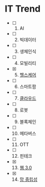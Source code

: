 # IT Trend
- [ ] 01. AI  
- [ ] 02. 빅데이터  
- [ ] 03. 생체인식  
- [ ] 04. 모빌리티  
- [X] 05. [헬스케어](https://github.com/blackhoal/SSAFY-Interview/blob/main/Health%20care.md)  
- [ ] 06. 스마트팜  
- [ ] 07. [클라우드](https://github.com/blackhoal/SSAFY-Interview/blob/main/Cloud.md)  
- [ ] 08. 로봇  
- [ ] 09. 블록체인  
- [ ] 10. 메타버스  
- [ ] 11. OTT  
- [ ] 12. 핀테크  
- [X] 13. [웹 3.0](https://github.com/blackhoal/SSAFY-Interview/blob/main/Web%203.0.md)  
- [X] 14. [망 중립성](https://github.com/blackhoal/SSAFY-Interview/blob/main/Net%20Neutrality.md)

